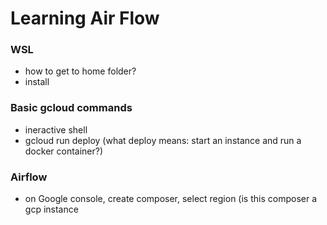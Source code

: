 # Learning Air Flow

### WSL
- how to get to home folder?
- install   

### Basic gcloud commands
- ineractive shell
- gcloud run deploy (what deploy means: start an instance and run a docker container?)


### Airflow 
- on Google console, create composer, select region (is this composer a gcp instance 
